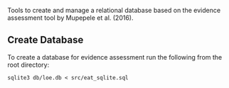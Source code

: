 Tools to create and manage a relational database based on the evidence assessment tool by Mupepele et al. (2016).

## Create Database
To create a database for evidence assessment run the following from the root directory:

    sqlite3 db/loe.db < src/eat_sqlite.sql
